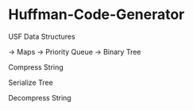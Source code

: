 # Huffman-Code-Generator

USF Data Structures

-> Maps
-> Priority Queue
-> Binary Tree

Compress String

Serialize Tree

Decompress String
